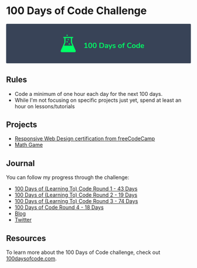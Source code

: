# 100 Days of Code Challenge

![logo](logo.png)

## Rules

* Code a minimum of one hour each day for the next 100 days.
* While I'm not focusing on specific projects just yet, spend at least an hour on lessons/tutorials

## Projects

* [Responsive Web Design certification from freeCodeCamp](https://www.freecodecamp.org/certification/aprilblossoms/responsive-web-design)
* [Math Game](https://aprilblossoms.github.io/Math-Game/)

## Journal

You can follow my progress through the challenge:

* [100 Days of (Learning To) Code Round 1 - 43 Days](https://github.com/AprilBlossoms/100-Days/blob/master/journal/round-1-log.md)
* [100 Days of (Learning To) Code Round 2 - 19 Days](https://github.com/AprilBlossoms/100-Days/blob/master/journal/round-2-log.md)
* [100 Days of (Learning To) Code Round 3 - 74 Days](https://github.com/AprilBlossoms/100-Days/blob/master/journal/round-3-log.md)
* [100 Days of Code Round 4 - 18 Days](https://github.com/AprilBlossoms/100-Days/blob/master/journal/round-4-log.md)
* [Blog](https://aprilmayblossoms.tumblr.com/100Days)
* [Twitter](https://twitter.com/AprilMayCodes)

## Resources

To learn more about the 100 Days of Code challenge, check out [100daysofcode.com](https://www.100daysofcode.com).
